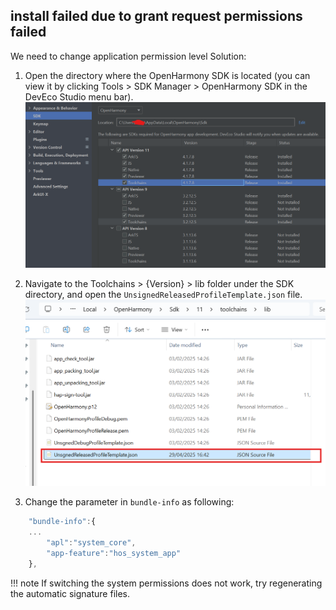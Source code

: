 ## install failed due to grant request permissions failed
We need to change application permission level
Solution:
1. Open the directory where the OpenHarmony SDK is located (you can view it by clicking Tools > SDK Manager > OpenHarmony SDK in the DevEco Studio menu bar).
![alt text](images/image1.png)

2. Navigate to the Toolchains > {Version} > lib folder under the SDK directory, and open the `UnsignedReleasedProfileTemplate.json` file.
![alt text](images/image2.png)

3. Change the parameter in `bundle-info` as following:

```typescript
    "bundle-info":{
    ...
        "apl":"system_core",
        "app-feature":"hos_system_app"
    },
```
!!! note
    If switching the system permissions does not work, try regenerating the automatic signature files.
